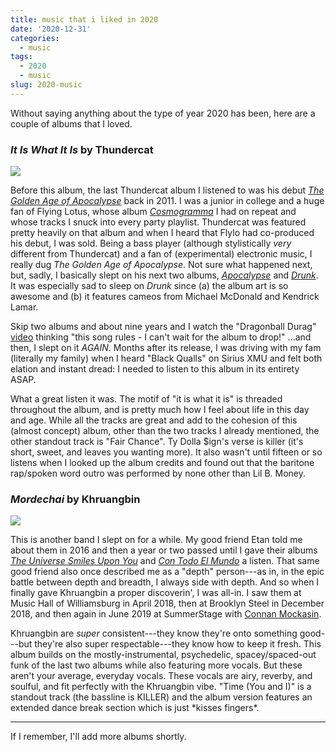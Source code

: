 ```yaml
---
title: music that i liked in 2020
date: '2020-12-31'
categories:
  - music
tags:
  - 2020
  - music
slug: 2020-music
---
```


Without saying anything about the type of year 2020 has been, here are a couple of albums that I loved.

### *It Is What It Is* by Thundercat

<a href="https://en.wikipedia.org/wiki/It_Is_What_It_Is_(Thundercat_album)">
<img src="https://upload.wikimedia.org/wikipedia/en/6/69/Cover_art_for_It_Is_What_It_Is_by_Thundercat.jpg">
</a>

Before this album, the last Thundercat album I listened to was his debut *[The Golden Age of Apocalypse](https://en.wikipedia.org/wiki/The_Golden_Age_of_Apocalypse)* back in 2011. I was a junior in college and a huge fan of Flying Lotus, whose album *[Cosmogramma](https://en.wikipedia.org/wiki/Cosmogramma)* I had on repeat and whose tracks I snuck into every party playlist. Thundercat was featured pretty heavily on that album and when I heard that Flylo had co-produced his debut, I was sold. Being a bass player (although stylistically *very* different from Thundercat) and a fan of (experimental) electronic music, I really dug *The Golden Age of Apocalypse*. Not sure what happened next, but, sadly, I basically slept on his next two albums, *[Apocalypse](https://en.wikipedia.org/wiki/Apocalypse_(Thundercat_album))* and *[Drunk](https://en.wikipedia.org/wiki/Drunk_(Thundercat_album))*. It was especially sad to sleep on *Drunk* since (a) the album art is so awesome and (b) it features cameos from Michael McDonald and Kendrick Lamar.

Skip two albums and about nine years and I watch the "Dragonball Durag" [video](https://www.youtube.com/watch?v=ormQQG2UhtQ) thinking "this song rules - I can't wait for the album to drop!" ...and then, I slept on it *AGAIN*. Months after its release, I was driving with my fam (literally my family) when I heard "Black Qualls" on Sirius XMU and felt both elation and instant dread: I needed to listen to this album in its entirety ASAP.

What a great listen it was. The motif of "it is what it is" is threaded throughout the album, and is pretty much how I feel about life in this day and age. While all the tracks are great and add to the cohesion of this (almost concept) album, other than the two tracks I already mentioned, the other standout track is "Fair Chance". Ty Dolla $ign's verse is killer (it's short, sweet, and leaves you wanting more). It also wasn't until fifteen or so listens when I looked up the album credits and found out that the baritone rap/spoken word outro was performed by none other than Lil B. Money.

### *Mordechai* by Khruangbin

<a href="https://en.wikipedia.org/wiki/Mordechai_(album)">
<img src="https://upload.wikimedia.org/wikipedia/en/5/5d/Khruangbin_Mordechai_Cover.png">
</a>

This is another band I slept on for a while. My good friend Etan told me about them in 2016 and then a year or two passed until I gave their albums *[The Universe Smiles Upon You](https://en.wikipedia.org/wiki/The_Universe_Smiles_upon_You)* and *[Con Todo El Mundo](https://en.wikipedia.org/wiki/Con_Todo_El_Mundo)* a listen. That same good friend also once described me as a "depth" person---as in, in the epic battle between depth and breadth, I always side with depth. And so when I finally gave Khruangbin a proper discoverin', I was all-in. I saw them at Music Hall of Williamsburg in April 2018, then at Brooklyn Steel in December 2018, and then again in June 2019 at SummerStage with [Connan Mockasin](https://en.wikipedia.org/wiki/Connan_Mockasin).

Khruangbin are *super* consistent---they know they're onto something good---but they're also super respectable---they know how to keep it fresh. This album builds on the mostly-instrumental, psychedelic, spacey/spaced-out funk of the last two albums while also featuring more vocals. But these aren't your average, everyday vocals. These vocals are airy, reverby, and soulful, and fit perfectly with the Khruangbin vibe. "Time (You and I)" is a standout track (the bassline is KILLER) and the album version features an extended dance break section which is just \*kisses fingers\*.

---

If I remember, I'll add more albums shortly.
